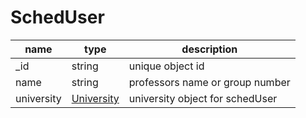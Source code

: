 # SchedUser

| name  | type  | description |
| ------ | ------ | ------ |
| _id | string | unique object id |
| name | string | professors name or group number | 
| university |[University]() | university object for schedUser |
